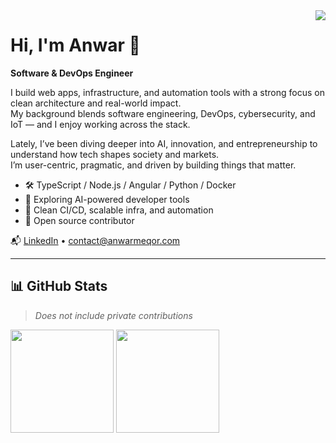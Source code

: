 <img align="right" src="https://komarev.com/ghpvc/?username=runtimebug&style=flat-square"/>

# Hi, I'm Anwar 👋  
**Software & DevOps Engineer**

I build web apps, infrastructure, and automation tools with a strong focus on clean architecture and real-world impact.  
My background blends software engineering, DevOps, cybersecurity, and IoT — and I enjoy working across the stack.

Lately, I’ve been diving deeper into AI, innovation, and entrepreneurship to understand how tech shapes society and markets.  
I’m user-centric, pragmatic, and driven by building things that matter.

- 🛠️ TypeScript / Node.js / Angular / Python / Docker  
- 🧠 Exploring AI-powered developer tools  
- 🔄 Clean CI/CD, scalable infra, and automation  
- 🧩 Open source contributor  

📬 [LinkedIn](https://www.linkedin.com/in/anwarmeqor/) • [contact@anwarmeqor.com](mailto:contact@anwarmeqor.com)

---

## 📊 GitHub Stats

> *Does not include private contributions*

<p align="left">
  <img src="https://github-readme-stats.vercel.app/api?username=runtimebug&show_icons=true&hide=issues&count_private=true&include_all_commits=true&theme=default" height="165"/>
  <img src="https://streak-stats.demolab.com?user=runtimebug&theme=default" height="165"/>
</p>
